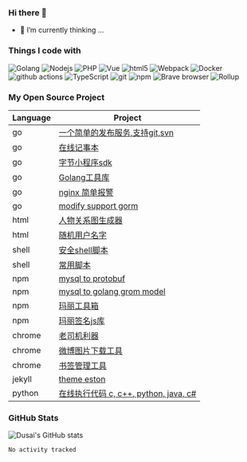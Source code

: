 ### Hi there 👋

- 🌱 I’m currently thinking ...

<h3>Things I code with</h3>
<p>
  <img alt="Golang" src="https://img.shields.io/badge/-Golang-007d9c?style=flat-square&logo=go&logoColor=white" />
  <img alt="Nodejs" src="https://img.shields.io/badge/-Nodejs-43853d?style=flat-square&logo=Node.js&logoColor=white" />
  <img alt="PHP" src="https://img.shields.io/badge/-PHP-4F5B93?style=flat-square&logo=php&logoColor=white" />
  <img alt="Vue" src="https://img.shields.io/badge/-Vue-43853d?style=flat-square&logo=vue&logoColor=white" />
  <img alt="html5" src="https://img.shields.io/badge/-HTML5-E34F26?style=flat-square&logo=html5&logoColor=white" />
  <img alt="Webpack" src="https://img.shields.io/badge/-Webpack-8DD6F9?style=flat-square&logo=webpack&logoColor=white" /> 
  <img alt="Docker" src="https://img.shields.io/badge/-Docker-46a2f1?style=flat-square&logo=docker&logoColor=white" />
  <img alt="github actions" src="https://img.shields.io/badge/-Github_Actions-2088FF?style=flat-square&logo=github-actions&logoColor=white" />
  <img alt="TypeScript" src="https://img.shields.io/badge/-TypeScript-007ACC?style=flat-square&logo=typescript&logoColor=white" />
  <img alt="git" src="https://img.shields.io/badge/-Git-F05032?style=flat-square&logo=git&logoColor=white" />
  <img alt="npm" src="https://img.shields.io/badge/-NPM-CB3837?style=flat-square&logo=npm&logoColor=white" />
  <img alt="Brave browser" src="https://img.shields.io/badge/-Brave_Browser-FB542B?style=flat-square&logo=brave&logoColor=white" />
  <img alt="Rollup" src="https://img.shields.io/badge/-Rollup-EC4A3F?style=flat-square&logo=rollup.js&logoColor=white" />
</p>

### My Open Source Project

| Language | Project |
|-|-|  
| go | [一个简单的发布服务,支持git,svn](https://github.com/cute-angelia/go-deploy-server) |
| go | [在线记事本](https://github.com/cute-angelia/notepad-online) |
| go | [字节小程序sdk](https://github.com/cute-angelia/bytedance-microapp) |
| go | [Golang工具库](https://github.com/cute-angelia/go-utils) |
| go | [nginx 简单报警](https://github.com/cute-angelia/go-nginx-alert) |
| go | [modify support gorm](https://github.com/cute-angelia/gogo-protobuf) |  
| html | [人物关系图生成器](https://github.com/cute-angelia/relation-chart) |
| html | [随机用户名字](https://github.com/cute-angelia/game-name-generate) |
| shell | [安全shell脚本](https://github.com/cute-angelia/security_shell_script) |
| shell | [常用脚本](https://github.com/cute-angelia/shell) |
| npm | [mysql to protobuf](https://github.com/cute-angelia/mysql-protobuf) |
| npm | [mysql to golang grom model](https://github.com/cute-angelia/mysql-scheme-convert-golang-model) |
| npm | [玛丽工具箱](https://github.com/cute-angelia/mali-utils) |
| npm | [玛丽签名js库](https://github.com/cute-angelia/mali-secure) |
| chrome | [老司机利器](https://github.com/cute-angelia/chrome-blade) |
| chrome | [微博图片下载工具](https://github.com/cute-angelia/chrome-weibo-downloader) |
| chrome | [书签管理工具](https://github.com/cute-angelia/chrome-bookmark) |
| jekyll | [theme eston](https://github.com/cute-angelia/jekyll-theme-eston) |
| python | [在线执行代码 c, c++, python, java, c#](https://github.com/cute-angelia/online-compiler-code) |



### GitHub Stats
![Dusai's GitHub stats](https://github-readme-stats.vercel.app/api?username=cute-angelia&show_icons=true)


<!--START_SECTION:waka-->

```text
No activity tracked
```

<!--END_SECTION:waka-->
